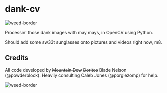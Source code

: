 dank-cv
=======
![weed-border](http://25.media.tumblr.com/tumblr_m9wyxuECn41r67vczo1_500.gif)

Processin' those dank images with may mays, in OpenCV using Python.

Should add some sw33t sunglasses onto pictures and videos right now, m8.

Credits
-------

All code developed by ~~Mountain Dew~~ ~~Doritos~~ Blade Nelson (@powderblock).
Heavily consulting Caleb Jones (@porglezomp) for help.

![weed-border](http://25.media.tumblr.com/tumblr_m9wyxuECn41r67vczo1_500.gif)
